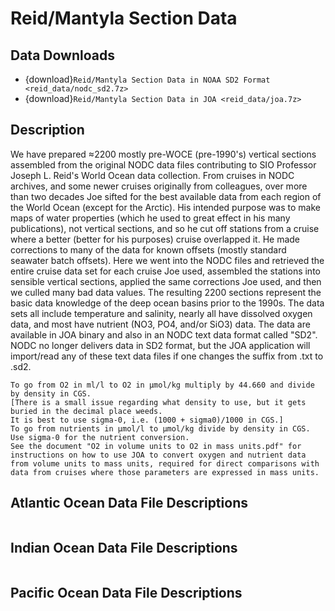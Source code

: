 # Reid/Mantyla Section Data

## Data Downloads

* {download}`Reid/Mantyla Section Data in NOAA SD2 Format <reid_data/nodc_sd2.7z>`
* {download}`Reid/Mantyla Section Data in JOA <reid_data/joa.7z>`

## Description

We have prepared ≈2200 mostly pre-WOCE (pre-1990's) vertical sections assembled from the original NODC data files contributing to SIO Professor Joseph L. Reid's World Ocean data collection.
From cruises in NODC archives, and some newer cruises originally from colleagues, over more than two decades Joe sifted for the best available data from each region of the World Ocean (except for the Arctic).
His intended purpose was to make maps of water properties (which he used to great effect in his many publications), not vertical sections, and so he cut off stations from a cruise where a better (better for his purposes) cruise overlapped it.
He made corrections to many of the data for known offsets (mostly standard seawater batch offsets).
Here we went into the NODC files and retrieved the entire cruise data set for each cruise Joe used, assembled the stations into sensible vertical sections, applied the same corrections Joe used, and then we culled many bad data values.
The resulting 2200 sections represent the basic data knowledge of the deep ocean basins prior to the 1990s.
The data sets all include temperature and salinity, nearly all have dissolved oxygen data, and most have nutrient (NO3, PO4, and/or SiO3) data.
The data are available in JOA binary and also in an NODC text data format called "SD2".
NODC no longer delivers data in SD2 format, but the JOA application will import/read any of these text data files if one changes the suffix from .txt to .sd2.

```{note} The oxygen and nutrient data in the Reid data collection are in volume units (numerically only ≈2.6% adjustment for nutrients but a factor of ≈45x for dissolved oxygen).
To go from O2 in ml/l to O2 in μmol/kg multiply by 44.660 and divide by density in CGS.
[There is a small issue regarding what density to use, but it gets buried in the decimal place weeds.
It is best to use sigma-0, i.e. (1000 + sigma0)/1000 in CGS.]
To go from nutrients in μmol/l to μmol/kg divide by density in CGS.
Use sigma-0 for the nutrient conversion.
See the document "O2 in volume units to O2 in mass units.pdf" for instructions on how to use JOA to convert oxygen and nutrient data from volume units to mass units, required for direct comparisons with data from cruises where those parameters are expressed in mass units.
```

## Atlantic Ocean Data File Descriptions
```{include} reid_data/_reid_atlantic.md
```
## Indian Ocean Data File Descriptions
```{include} reid_data/_reid_indian.md
```
## Pacific Ocean Data File Descriptions
```{include} reid_data/_reid_pacific.md
```

